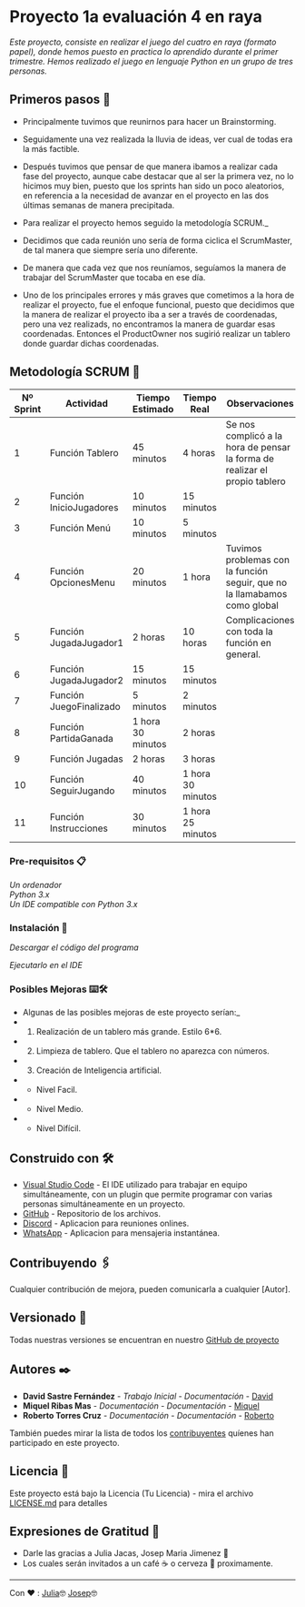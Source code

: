 # Proyecto  1a evaluación 4 en raya

_Este proyecto, consiste en realizar el juego del cuatro en raya (formato papel), donde hemos puesto en practica lo aprendido durante el primer trimestre. Hemos realizado el juego en lenguaje Python en un grupo de tres personas._

## Primeros pasos 🚀

* Principalmente tuvimos que reunirnos para hacer un Brainstorming.

* Seguidamente una vez realizada la lluvia de ideas, ver cual de todas era la más factible.

* Después tuvimos que pensar de que manera ibamos a realizar cada fase del proyecto, aunque cabe destacar que al ser la primera vez, no lo hicimos muy bien, puesto que los sprints han sido un poco aleatorios, en referencia a la necesidad de avanzar en el proyecto en las dos últimas semanas de manera precipitada.

* Para realizar el proyecto hemos seguido la metodología SCRUM._<br>

* Decidimos que cada reunión uno sería de forma ciclica el ScrumMaster, de tal manera que siempre sería uno diferente.

* De manera que cada vez que nos reuníamos, seguíamos la manera de trabajar del ScrumMaster que tocaba en ese día.

* Uno de los principales errores y más graves que cometimos a la hora de realizar el proyecto, fue el enfoque funcional, puesto que decidimos que la manera de realizar el proyecto iba a ser a través de coordenadas, pero una vez realizads, no encontramos la manera de guardar esas coordenadas. Entonces el ProductOwner nos sugirió realizar un tablero donde guardar dichas coordenadas.

## Metodología SCRUM 📖

| Nº Sprint| Actividad| Tiempo Estimado | Tiempo Real | Observaciones |
| ----- | ---- | ----- | ----- | ----- |
| 1 | Función Tablero | 45 minutos | 4 horas | Se nos complicó a la hora de pensar la forma de realizar el propio tablero |
| 2 | Función InicioJugadores | 10 minutos | 15 minutos |
| 3 | Función Menú | 10 minutos | 5 minutos |
| 4 | Función OpcionesMenu| 20 minutos | 1 hora | Tuvimos problemas con la función seguir, que no la llamabamos como global
| 5 | Función JugadaJugador1 | 2 horas | 10 horas | Complicaciones con toda la función en general.
| 6 | Función JugadaJugador2 | 15 minutos | 15 minutos |
| 7 | Función JuegoFinalizado | 5 minutos | 2 minutos |
| 8 | Función PartidaGanada | 1 hora 30 minutos | 2 horas |
| 9 | Función Jugadas | 2 horas | 3 horas |
| 10 | Función SeguirJugando  | 40 minutos | 1 hora 30 minutos |
| 11 | Función Instrucciones  | 30 minutos | 1 hora 25 minutos |


### Pre-requisitos 📋

_Un ordenador_<br>
_Python 3.x_<br>
_Un IDE compatible con Python 3.x_<br>

### Instalación 🔧

_Descargar el código del programa_<br>

_Ejecutarlo en el IDE_


### Posibles Mejoras ⌨️🛠️

* Algunas de las posibles mejoras de este proyecto serían:_<br>
* 1. Realización de un tablero más grande. Estilo 6*6.
* 2. Limpieza de tablero. Que el tablero no aparezca con números.
* 3. Creación de Inteligencia artificial.
* - Nivel Facil.
* - Nivel Medio.
* - Nivel Difícil. 


## Construido con 🛠️

* [Visual Studio Code](https://code.visualstudio.com/) - El IDE utilizado para trabajar en equipo simultáneamente, con un plugin que permite programar con varias personas simultáneamente en un proyecto.
* [GitHub](https://github.com/) - Repositorio de los archivos.
* [Discord](https://discord.com/) - Aplicacion para reuniones onlines.
* [WhatsApp](https://web.whatsapp.com/) - Aplicacion para mensajeria instantánea.

## Contribuyendo 🖇️

Cualquier contribución de mejora, pueden comunicarla a cualquier [Autor].

## Versionado 📌

Todas nuestras versiones se encuentran en nuestro [GitHub de proyecto](https://github.com/cifpfbmoll/proyecto-1a-evaluacion-python-grupo-david-miquel-y-roberto)

## Autores ✒️

* **David Sastre Fernández** - *Trabajo Inicial* - *Documentación* - [David](https://github.com/David-Sastre)
* **Miquel Ribas Mas** - *Documentación* - *Documentación* - [Miquel](https://github.com/miquel21-hub)
* **Roberto Torres Cruz** - *Documentación* - *Documentación* - [Roberto](https://github.com/rdtorres-cfgs)

También puedes mirar la lista de todos los [contribuyentes](https://github.com/cifpfbmoll/proyecto-1a-evaluacion-python-grupo-david-miquel-y-roberto/graphs/contributors) quíenes han participado en este proyecto. 

## Licencia 📄

Este proyecto está bajo la Licencia (Tu Licencia) - mira el archivo [LICENSE.md](LICENSE.md) para detalles

## Expresiones de Gratitud 🎁

* Darle las gracias a Julia Jacas, Josep Maria Jimenez 📢
* Los cuales serán invitados a un café ☕ o cerveza 🍺 proximamente. 

---
Con ❤️ :
[Julia](https://github.com/juliajacaDAM)🤓
[Josep](https://github.com/jmjimenezn)🤓
